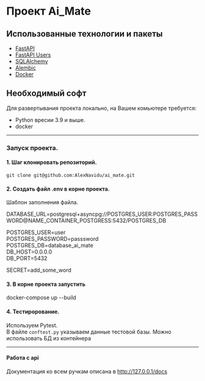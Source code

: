 # Проект Ai_Mate

## Использованные технологии и пакеты 
* [FastAPI](https://fastapi.tiangolo.com/) 
* [FastAPI Users](https://fastapi-users.github.io/fastapi-users/10.1/) 
* [SQLAlchemy](https://www.sqlalchemy.org/) 
* [Alembic](https://alembic.sqlalchemy.org/en/latest/index.html) 
* [Docker](https://www.docker.com)

## Необходимый софт 
Для развертывания проекта локально, на Вашем комьютере требуется:
- Python вресии 3.9 и выше. <br>
- docker <br>

---
### Запуск проекта. 

#### 1. Шаг клонировать репозиторий. 

`git clone git@github.com:AlexNavidu/ai_mate.git`

#### 2. Создать файл .env в корне проекта. 

Шаблон заполнения файла. 

DATABASE_URL=postgresql+asyncpg://POSTGRES_USER:POSTGRES_PASSWORD@NAME_CONTAINER_POSTGRESS:5432/POSTGRES_DB

POSTGRES_USER=user <br>
POSTGRES_PASSWORD=passsword <br>
POSTGRES_DB=database_ai_mate <br>
DB_HOST=0.0.0.0 <br>
DB_PORT=5432 <br>

SECRET=add_some_word


#### 3. В корне проекта запустить

docker-compose up --build

#### 4. Тестирорование. 

Используем Pytest. <br>
В файле `conftest.py` указываем данные тестовой базы. Можно использовать БД из контейнера

---

#### Работа с api 
Документация ко всем ручкам описана в http://127.0.0.1/docs
